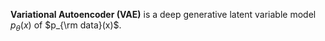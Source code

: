 **Variational Autoencoder (VAE)** is a deep generative latent variable model $p_\theta(x)$ of $p_{\rm data}(x)$. 